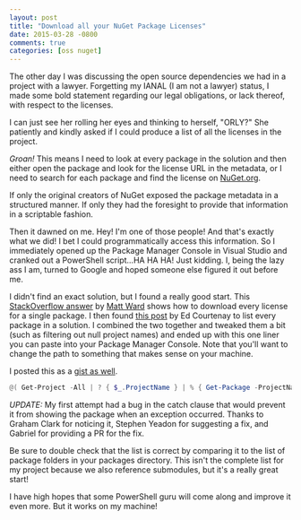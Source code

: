 ```yaml
---
layout: post
title: "Download all your NuGet Package Licenses"
date: 2015-03-28 -0800
comments: true
categories: [oss nuget]
---
```


The other day I was discussing the open source dependencies we had in a project with a lawyer. Forgetting my IANAL (I am not a lawyer) status, I made some bold statement regarding our legal obligations, or lack thereof, with respect to the licenses.

I can just see her rolling her eyes and thinking to herself, "ORLY?" She patiently and kindly asked if I could produce a list of all the licenses in the project.

_Groan!_ This means I need to look at every package in the solution and then either open the package and look for the license URL in the metadata, or I need to search for each package and find the license on [NuGet.org](https://nuget.org/).

If only the original creators of NuGet exposed the package metadata in a structured manner. If only they had the foresight to provide that information in a scriptable fashion.

Then it dawned on me. Hey! I'm one of those people! And that's exactly what we did! I bet I could programmatically access this information. So I immediately opened up the Package Manager Console in Visual Studio and cranked out a PowerShell script...HA HA HA! Just kidding. I, being the lazy ass I am, turned to Google and hoped someone else figured it out before me.

I didn't find an exact solution, but I found a really good start. This [StackOverflow answer](http://stackoverflow.com/a/10055564/598) by [Matt Ward](http://lastexitcode.com/) shows how to download every license for a single package. I then found [this post](http://www.edcourtenay.co.uk/musings-of-an-idiot/list-referenced-nuget-packages-from-the-package-manager-console) by Ed Courtenay to list every package in a solution. I combined the two together and tweaked them a bit (such as filtering out null project names) and ended up with this one liner you can paste into your Package Manager Console. Note that you'll want to change the path to something that makes sense on your machine.

I posted this as a [gist as well](https://gist.github.com/Haacked/31c645b2ca315ebf1a1f).

```powershell
@( Get-Project -All | ? { $_.ProjectName } | % { Get-Package -ProjectName $_.ProjectName } ) | Sort -Unique | % { $pkg = $_ ; Try { (New-Object System.Net.WebClient).DownloadFile($pkg.LicenseUrl, 'c:\dev\licenses\' + $pkg.Id + ".txt") } Catch [system.exception] { Write-Host "Could not download license for $pkg" } }
```

_UPDATE:_ My first attempt had a bug in the catch clause that would prevent it from showing the package when an exception occurred. Thanks to Graham Clark for noticing it, Stephen Yeadon for suggesting a fix, and Gabriel for providing a PR for the fix.

Be sure to double check that the list is correct by comparing it to the list of package folders in your packages directory. This isn't the complete list for my project because we also reference submodules, but it's a really great start!

I have high hopes that some PowerShell guru will come along and improve it even more. But it works on my machine!
